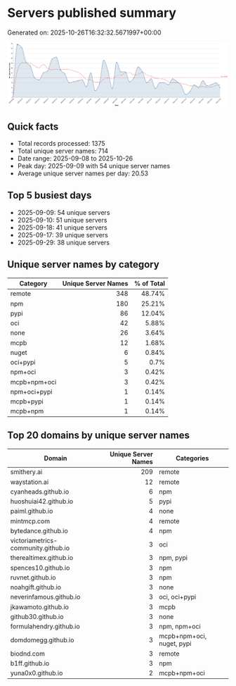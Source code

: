 # Servers published summary

Generated on: 2025-10-26T16:32:32.5671997+00:00

![Unique servers per day](servers-per-day.svg)

## Quick facts
- Total records processed: 1375
- Total unique server names: 714
- Date range: 2025-09-08 to 2025-10-26
- Peak day: 2025-09-09 with 54 unique server names
- Average unique server names per day: 20.53

## Top 5 busiest days
- 2025-09-09: 54 unique servers
- 2025-09-10: 51 unique servers
- 2025-09-18: 41 unique servers
- 2025-09-17: 39 unique servers
- 2025-09-29: 38 unique servers

## Unique server names by category

| Category | Unique Server Names | % of Total |
|----------|---------------------:|-----------:|
| remote | 348 | 48.74% |
| npm | 180 | 25.21% |
| pypi | 86 | 12.04% |
| oci | 42 | 5.88% |
| none | 26 | 3.64% |
| mcpb | 12 | 1.68% |
| nuget | 6 | 0.84% |
| oci+pypi | 5 | 0.7% |
| npm+oci | 3 | 0.42% |
| mcpb+npm+oci | 3 | 0.42% |
| npm+oci+pypi | 1 | 0.14% |
| mcpb+pypi | 1 | 0.14% |
| mcpb+npm | 1 | 0.14% |

## Top 20 domains by unique server names

| Domain | Unique Server Names | Categories |
|--------|---------------------:|------------|
| smithery.ai | 209 | remote |
| waystation.ai | 12 | remote |
| cyanheads.github.io | 6 | npm |
| huoshuiai42.github.io | 5 | pypi |
| paiml.github.io | 4 | none |
| mintmcp.com | 4 | remote |
| bytedance.github.io | 4 | npm |
| victoriametrics-community.github.io | 3 | oci |
| therealtimex.github.io | 3 | npm, pypi |
| spences10.github.io | 3 | npm |
| ruvnet.github.io | 3 | npm |
| noahgift.github.io | 3 | none |
| neverinfamous.github.io | 3 | oci, oci+pypi |
| jkawamoto.github.io | 3 | mcpb |
| github30.github.io | 3 | none |
| formulahendry.github.io | 3 | npm, npm+oci |
| domdomegg.github.io | 3 | mcpb+npm+oci, nuget, pypi |
| biodnd.com | 3 | remote |
| b1ff.github.io | 3 | npm |
| yuna0x0.github.io | 2 | mcpb+npm+oci |
